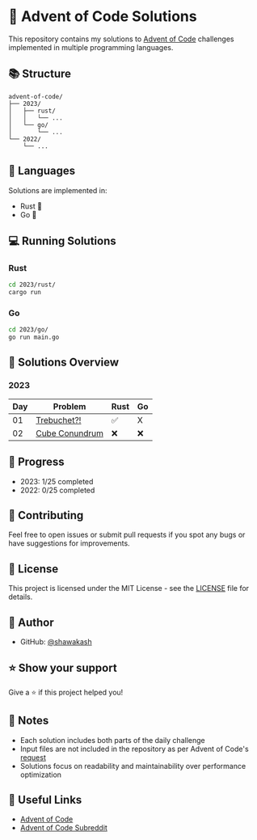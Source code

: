 # 🎄 Advent of Code Solutions

This repository contains my solutions to [Advent of Code](https://adventofcode.com/) challenges implemented in multiple programming languages.

## 📚 Structure

```
advent-of-code/
├── 2023/
│   ├── rust/
│   │   └── ...
│   └── go/
│       └── ...
└── 2022/
    └── ...
```

## 🚀 Languages

Solutions are implemented in:
- Rust 🦀
- Go 🔵

## 💻 Running Solutions

### Rust
```bash
cd 2023/rust/
cargo run
```

### Go
```bash
cd 2023/go/
go run main.go
```

## 📝 Solutions Overview

### 2023
| Day | Problem | Rust  | Go |
|-----|---------|------|-----|
| 01  | [Trebuchet?!](https://adventofcode.com/2023/day/1) | ✅ | X |
| 02  | [Cube Conundrum](https://adventofcode.com/2023/day/2) | ❌ | ❌ |

## 🌟 Progress

- 2023: 1/25 completed
- 2022: 0/25 completed

## 🤝 Contributing

Feel free to open issues or submit pull requests if you spot any bugs or have suggestions for improvements.

## 📜 License

This project is licensed under the MIT License - see the [LICENSE](LICENSE) file for details.

## 👤 Author

- GitHub: [@shawakash](https://github.com/shawakash)

## ⭐️ Show your support

Give a ⭐️ if this project helped you!

## 📝 Notes

- Each solution includes both parts of the daily challenge
- Input files are not included in the repository as per Advent of Code's [request](https://adventofcode.com/about#faq_copying)
- Solutions focus on readability and maintainability over performance optimization

## 🔗 Useful Links

- [Advent of Code](https://adventofcode.com/)
- [Advent of Code Subreddit](https://www.reddit.com/r/adventofcode/)
